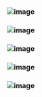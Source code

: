 ### ![image](https://github.com/user-attachments/assets/0bbb4f53-0810-4805-b95d-36879bd4644e)
### ![image](https://github.com/user-attachments/assets/6bf226ea-5066-4aec-893e-77a26b6fae07)
### ![image](https://github.com/user-attachments/assets/0731052a-b059-4143-86eb-d9fcd8f9490f)
### ![image](https://github.com/user-attachments/assets/e65e4f69-fa4b-47f4-b333-975be68cbea3)
### ![image](https://github.com/user-attachments/assets/07bcfd1a-8324-4b7a-9d5c-ee5d6490fbf1)

